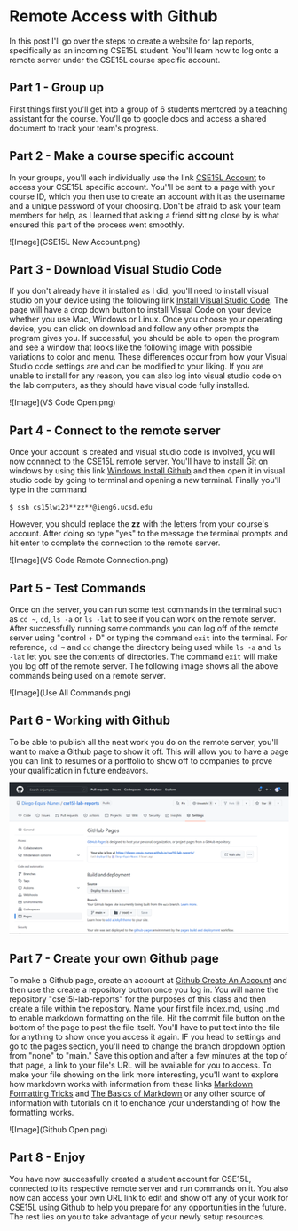 # Remote Access with Github

In this post I'll go over the steps to create a website for lap reports, specifically as an incoming CSE15L student. You'll learn how to log onto a remote server under the CSE15L course specific account.

## Part 1 - Group up

First things first you'll get into a group of 6 students mentored by a teaching assistant for the course. You'll go to google docs and access a shared document to track your team's progress.

## Part 2 - Make a course specific account

In your groups, you'll each individually use the link [CSE15L Account](https://sdacs.ucsd.edu/~icc/index.php) to access your CSE15L specific account. You''ll be sent to a page with your course ID, which you then use to create an account with it as the username and a unique password of your choosing. Don't be afraid to ask your team members for help, as I learned that asking a friend sitting close by is what ensured this part of the process went smoothly. 

![Image](CSE15L New Account.png)

## Part 3 - Download Visual Studio Code

If you don't already have it installed as I did, you'll need to install visual studio on your device using the following link [Install Visual Studio Code](https://code.visualstudio.com/). The page will have a drop down button to install Visual Code on your device whether you use Mac, Windows or Linux. Once you choose your operating device, you can click on download and follow any other prompts the program gives you. If successful, you should be able to open the program and see a window that looks like the following image with possible variations to color and menu. These differences occur from how your Visual Studio code settings are and can be modified to your liking. If you are unable to install for any reason, you can also log into visual studio code on the lab computers, as they should have visual code fully installed.

![Image](VS Code Open.png)

## Part 4 - Connect to the remote server

Once your account is created and visual studio code is involved, you will now connnect to the CSE15L remote server. You'll have to install Git on windows by using this link [Windows Install Github](https://gitforwindows.org/) and then open it in visual studio code by going to terminal and opening a new terminal. Finally you'll type in the command 

`$ ssh cs15lwi23**zz**@ieng6.ucsd.edu`

However, you should replace the **zz** with the letters from your course's account. After doing so type "yes" to the message the terminal prompts and hit enter to complete the connection to the remote server.

![Image](VS Code Remote Connection.png)

## Part 5 - Test Commands

Once on the server, you can run some test commands in the terminal such as `cd ~`, `cd`, `ls -a` or `ls -lat` to see if you can work on the remote server. After successfully running some commands you can log off of the remote server using "control + D" or typing the command `exit` into the terminal. For reference, `cd ~` and `cd` change the directory being used while `ls -a` and `ls -lat` let you see the contents of directories. The command `exit` will make you log off of the remote server. The following image shows all the above commands being used on a remote server.

![Image](Use All Commands.png)

## Part 6 - Working with Github

To be able to publish all the neat work you do on the remote server, you'll want to make a Github page to show it off. This will allow you to have a page you can link to resumes or a portfolio to show off to companies to prove your qualification in future endeavors.

![Image](CreatedGitHubPage.png)

## Part 7 - Create your own Github page

To make a Github page, create an account at [Github Create An Account](https://www.github.com) and then use the create a repository button once you log in. You will name the repository "cse15l-lab-reports" for the purposes of this class and then create a file within the repository. Name your first file index.md, using .md to enable markdown formatting on the file. Hit the commit file button on the bottom of the page to post the file itself. You'll have to put text into the file for anything to show once you access it again. IF you head to settings and go to the pages section, you'll need to change the branch dropdown option from "none" to "main." Save this option and after a few minutes at the top of that page, a link to your file's URL will be available for you to access. To make your file showing on the link more interesting, you'll want to explore how markdown works with information from these links [Markdown Formatting Tricks](https://commonmark.org/help/) and [The Basics of Markdown](https://www.markdownguide.org/getting-started/) or any other source of information with tutorials on it to enchance your understanding of how the formatting works.

![Image](Github Open.png)

## Part 8 - Enjoy

You have now successfully created a student account for CSE15L, connected to its respective remote server and run commands on it. You also now can access your own URL link to edit and show off any of your work for CSE15L using Github to help you prepare for any opportunities in the future. The rest lies on you to take advantage of your newly setup resources. 
